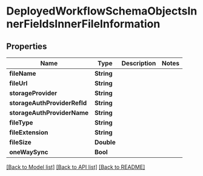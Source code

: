 # DeployedWorkflowSchemaObjectsInnerFieldsInnerFileInformation

## Properties
Name | Type | Description | Notes
------------ | ------------- | ------------- | -------------
**fileName** | **String** |  | 
**fileUrl** | **String** |  | 
**storageProvider** | **String** |  | 
**storageAuthProviderRefId** | **String** |  | 
**storageAuthProviderName** | **String** |  | 
**fileType** | **String** |  | 
**fileExtension** | **String** |  | 
**fileSize** | **Double** |  | 
**oneWaySync** | **Bool** |  | 

[[Back to Model list]](../README.md#documentation-for-models) [[Back to API list]](../README.md#documentation-for-api-endpoints) [[Back to README]](../README.md)


